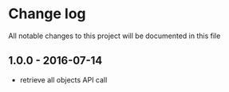 # Change log
All notable changes to this project will be documented in this file

## 1.0.0 - 2016-07-14
- retrieve all objects API call
